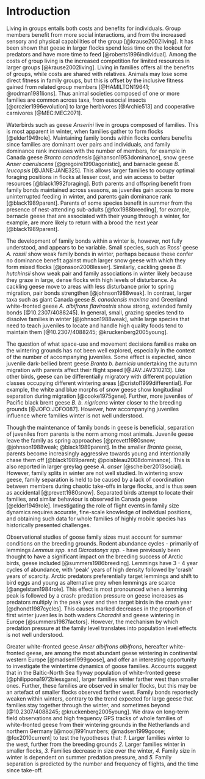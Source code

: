 
# Introduction

Living in groups entails both costs and benefits for individuals. Group members benefit from more social interactions, and from the increased sensory and physical capabilities of the group [@krause2002living]. It has been shown that geese in larger flocks spend less time on the lookout for predators and have more time to feed [@roberts1996individual]. Among the costs of group living is the increased competition for limited resources in larger groups [@krause2002living]. Living in families offers all the benefits of groups, while costs are shared with relatives. Animals may lose some direct fitness in family groups, but this is offset by the inclusive fitness gained from related group members [@HAMILTON19641; @rodman1981lions]. Thus animal societies composed of one or more families are common across taxa, from eusocial insects [@crozier1996evolution] to large herbivores [@Archie513] and cooperative carnivores [@MEC:MEC2071].

Waterbirds such as geese *Anserini* live in groups composed of families. This is most apparent in winter, when families gather to form flocks [@elder1949role]. Maintaining family bonds within flocks confers benefits since families are dominant over pairs and individuals, and family dominance rank increases with the number of members, for example in Canada geese *Branta canadensis* [@hanson1953dominance], snow geese *Anser caerulscens* [@gregoire1990agonistic], and barnacle geese *B. leucopsis* [@JANE:JANE325]. This allows larger families to occupy optimal foraging positions in flocks at lesser cost, and win access to better resources [@black1992foraging]. Both parents and offspring benefit from family bonds maintained across seasons, as juveniles gain access to more uninterrupted feeding in winter, and parents gain dominance rank [@black1989parent]. Parents of some species benefit in summer from the presence of nest-attending sub-adults [@fox1988breeding], for example, barnacle geese that are associated with their young through a winter, for example, are more likely to return with a brood the next year [@black1989parent].

The development of family bonds within a winter is, however, not fully understood, and appears to be variable. Small species, such as Ross' geese *A. rossii* show weak family bonds in winter, perhaps because these confer no dominance benefit against much larger snow geese with which they form mixed flocks [@jonsson2008lesser]. Similarly, cackling geese *B. hutchinsii* show weak pair and family associations in winter likely because they graze in large, dense flocks with high levels of disturbance. As cackling geese move to areas with less disturbance prior to spring migration, pair bonds strengthen [@johnson1988weak].
In contrast, larger taxa such as giant Canada geese *B. canadensis maxima* and Greenland white-fronted geese *A. albifrons flavirostris* show strong, extended family bonds [@10.2307/4088245]. In general, small, grazing species tend to dissolve families in winter [@johnson1988weak], while large species that need to teach juveniles to locate and handle high quality foods tend to maintain them [@10.2307/4088245; @kruckenberg2005young].

The question of what space-use and movement decisions families make on the wintering grounds has not been well explored, especially in the context of the number of accompanying juveniles. Some effect is expected, since juvenile dark-bellied brent geese *Branta b. bernicla* undertaking the autumn migration with parents affect their flight speed [@JAV:JAV310213]. Like other birds, geese can be differentially migratory with different population classes occupying different wintering areas [@cristol1999differential]. For example, the white and blue morphs of snow geese show longitudinal separation during migration [@cooke1975gene]. Further, more juveniles of Pacific black brent geese *B. b. nigricans* winter closer to the breeding grounds [@JOFO:JOFO087]. However, how accompanying juveniles influence where families winter is not well understood.

Though the maintenance of family bonds in geese is beneficial, separation of juveniles from parents is the norm among most animals. Juvenile geese leave the family as spring approaches [@prevett1980snow; @johnson1988weak; @black1989parent]. In the smaller *Branta* geese, parents become increasingly aggressive towards young and intentionally chase them off [@black1989parent; @poisbleau2008dominance]. This is also reported in larger greylag geese *A. anser* [@scheiber2013social].
However, family splits in winter are not well studied. In wintering snow geese, family separation is held to be caused by a lack of coordination between members during chaotic take-offs in large flocks, and is thus seen as accidental [@prevett1980snow]. Separated birds attempt to locate their families, and similar behaviour is observed in Canada geese [@elder1949role]. Investigating the role of flight events in family size dynamics requires accurate, fine-scale knowledge of individual positions, and obtaining such data for whole families of highly mobile species has historically presented challenges.

Observational studies of goose family sizes must account for summer conditions on the breeding grounds. Rodent abundance cycles - primarily of lemmings *Lemmus spp.* and *Dicrostonyx spp.* - have previously been thought to have a significant impact on the breeding success of Arctic birds, geese included [@summers1986breeding]. Lemmings have 3 - 4 year cycles of abundance, with 'peak' years of high density followed by 'crash' years of scarcity. Arctic predators preferentially target lemmings and shift to bird eggs and young as alternative prey when lemmings are scarce [@angelstam1984role]. This effect is most pronounced when a lemming peak is followed by a crash: predation pressure on geese increases as predators multiply in the peak year and then target birds in the crash year [@dhondt1987cycles]. This causes marked decreases in the proportion of first winter juveniles in both waders _Charadrii_ and geese wintering in Europe [@summers1987factors]. However, the mechanism by which predation pressure at the family level translates into population level effects is not well understood.

Greater white-fronted geese *Anser albifrons albifrons*, hereafter white-fronted geese, are among the most abundant geese wintering in continental western Europe [@madsen1999goose], and offer an interesting opportunity to investigate the wintertime dynamics of goose families. Accounts suggest that in the Baltic-North Sea flyway population of white-fronted geese [@philippona1972blessgans], larger families winter farther west than smaller ones. Further, these families are observed in smaller flocks, but this may be an artefact of smaller flocks observed farther west. Family bonds reportedly weaken within winters, contrary to the trend expected for large geese that families stay together through the winter, and sometimes beyond [@10.2307/4088245; @kruckenberg2005young].
We draw on long-term field observations and high frequency GPS tracks of whole families of white-fronted geese from their wintering grounds in the Netherlands and northern Germany [@mooij1991numbers; @madsen1999goose; @fox2010current] to test the hypotheses that: *1.* Larger families winter to the west, further from the breeding grounds *2.* Larger families winter in smaller flocks, *3.* Families decrease in size over the winter, *4.* Family size in winter is dependent on summer predation pressure, and *5.* Family separation is predicted by the number and frequency of flights, and the time since take-off.
